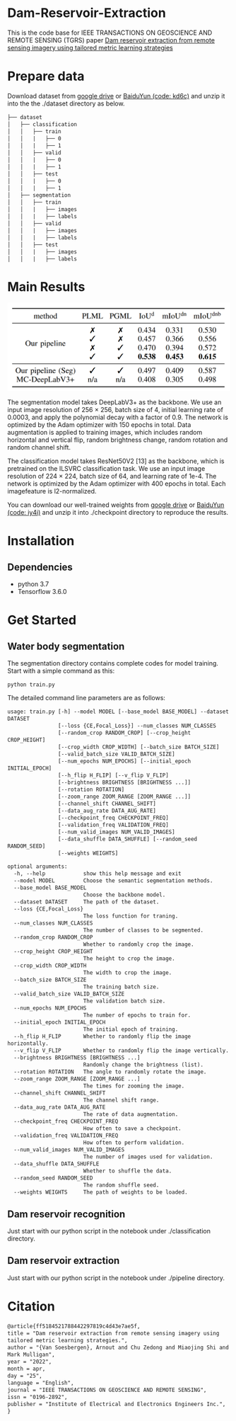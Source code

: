 # Dam-Reservoir-Extraction
This is the code base for IEEE TRANSACTIONS ON GEOSCIENCE AND REMOTE SENSING (TGRS) paper [Dam reservoir extraction from remote sensing
imagery using tailored metric learning strategies](https://kclpure.kcl.ac.uk/portal/en/publications/dam-reservoir-extraction-from-remote-sensing-imagery-using-tailored-metric-learning-strategies(ff518452-1788-4422-9781-9c4d43e7ae5f).html)

# Prepare data
Download dataset from [google drive](https://drive.google.com/file/d/14ley7T2J0Vy2rP1ezDq5WH2coJPBvzVc/view?usp=sharing) or [BaiduYun (code: kd6c)](https://pan.baidu.com/s/1akK5K5gyircO51mmqgdA7A) and unzip it into the the ./dataset directory as below.
```
├── dataset
│   ├── classification
│   │   ├── train
│   │   |   ├── 0
│   │   |   ├── 1
│   │   ├── valid
│   │   |   ├── 0
│   │   |   ├── 1
│   │   ├── test
│   │   |   ├── 0
│   │   |   ├── 1
│   ├── segmentation
│   │   ├── train
│   │   |   ├── images
│   │   |   ├── labels
│   │   ├── valid
│   │   |   ├── images
│   │   |   ├── labels
│   │   ├── test
│   │   |   ├── images
│   │   |   ├── labels

```

# Main Results
![](./results.png) 

The segmentation model takes DeepLabV3+ as the backbone. We use an input image resolution of 256 × 256, batch size of 4, initial learning rate of 0.0003, and apply the polynomial decay with a factor of 0.9. The network is optimized by the Adam optimizer with 150 epochs in total. Data augmentation is applied to training images, which includes random horizontal and vertical flip, random brightness change, random rotation and random channel shift.

The classification model takes ResNet50V2 [13] as the backbone, which is pretrained on the ILSVRC classification task. We use an input image resolution of 224 × 224, batch size of 64, and learning rate of 1e-4. The network is optimized by the Adam optimizer with 400 epochs in total. Each imagefeature is l2-normalized.

You can download our well-trained weights from [google drive](https://drive.google.com/file/d/1XLPNBRQQXEjXp5IXjxd9VEqOKJwPinSa/view?usp=sharing) or [BaiduYun (code: iy4i)](https://pan.baidu.com/s/1T7XuQSNo3Hw3HP4EkJatsg) and unzip it into ./checkpoint directory to reproduce the results.

# Installation
## Dependencies
+ python 3.7
+ Tensorflow 3.6.0

# Get Started

## Water body segmentation

The segmentation directory contains complete codes for model training. 
Start with a simple command as this:
```buildoutcfg
python train.py
```
The detailed command line parameters are as follows:
```buildoutcfg
usage: train.py [-h] --model MODEL [--base_model BASE_MODEL] --dataset DATASET
                [--loss {CE,Focal_Loss}] --num_classes NUM_CLASSES
                [--random_crop RANDOM_CROP] [--crop_height CROP_HEIGHT]
                [--crop_width CROP_WIDTH] [--batch_size BATCH_SIZE]
                [--valid_batch_size VALID_BATCH_SIZE]
                [--num_epochs NUM_EPOCHS] [--initial_epoch INITIAL_EPOCH]
                [--h_flip H_FLIP] [--v_flip V_FLIP]
                [--brightness BRIGHTNESS [BRIGHTNESS ...]]
                [--rotation ROTATION]
                [--zoom_range ZOOM_RANGE [ZOOM_RANGE ...]]
                [--channel_shift CHANNEL_SHIFT]
                [--data_aug_rate DATA_AUG_RATE]
                [--checkpoint_freq CHECKPOINT_FREQ]
                [--validation_freq VALIDATION_FREQ]
                [--num_valid_images NUM_VALID_IMAGES]
                [--data_shuffle DATA_SHUFFLE] [--random_seed RANDOM_SEED]
                [--weights WEIGHTS]

```
```buildoutcfg
optional arguments:
  -h, --help            show this help message and exit
  --model MODEL         Choose the semantic segmentation methods.
  --base_model BASE_MODEL
                        Choose the backbone model.
  --dataset DATASET     The path of the dataset.
  --loss {CE,Focal_Loss}
                        The loss function for traning.
  --num_classes NUM_CLASSES
                        The number of classes to be segmented.
  --random_crop RANDOM_CROP
                        Whether to randomly crop the image.
  --crop_height CROP_HEIGHT
                        The height to crop the image.
  --crop_width CROP_WIDTH
                        The width to crop the image.
  --batch_size BATCH_SIZE
                        The training batch size.
  --valid_batch_size VALID_BATCH_SIZE
                        The validation batch size.
  --num_epochs NUM_EPOCHS
                        The number of epochs to train for.
  --initial_epoch INITIAL_EPOCH
                        The initial epoch of training.
  --h_flip H_FLIP       Whether to randomly flip the image horizontally.
  --v_flip V_FLIP       Whether to randomly flip the image vertically.
  --brightness BRIGHTNESS [BRIGHTNESS ...]
                        Randomly change the brightness (list).
  --rotation ROTATION   The angle to randomly rotate the image.
  --zoom_range ZOOM_RANGE [ZOOM_RANGE ...]
                        The times for zooming the image.
  --channel_shift CHANNEL_SHIFT
                        The channel shift range.
  --data_aug_rate DATA_AUG_RATE
                        The rate of data augmentation.
  --checkpoint_freq CHECKPOINT_FREQ
                        How often to save a checkpoint.
  --validation_freq VALIDATION_FREQ
                        How often to perform validation.
  --num_valid_images NUM_VALID_IMAGES
                        The number of images used for validation.
  --data_shuffle DATA_SHUFFLE
                        Whether to shuffle the data.
  --random_seed RANDOM_SEED
                        The random shuffle seed.
  --weights WEIGHTS     The path of weights to be loaded.
```

## Dam reservoir recognition

Just start with our python script in the notebook under ./classification directory.

## Dam reservoir extraction

Just start with our python script in the notebook under ./pipeline directory.

# Citation

```
@article{ff5184521788442297819c4d43e7ae5f,
title = "Dam reservoir extraction from remote sensing imagery using tailored metric learning strategies.",
author = "{Van Soesbergen}, Arnout and Chu Zedong and Miaojing Shi and Mark Mulligan",
year = "2022",
month = apr,
day = "25",
language = "English",
journal = "IEEE TRANSACTIONS ON GEOSCIENCE AND REMOTE SENSING",
issn = "0196-2892",
publisher = "Institute of Electrical and Electronics Engineers Inc.",
}
```